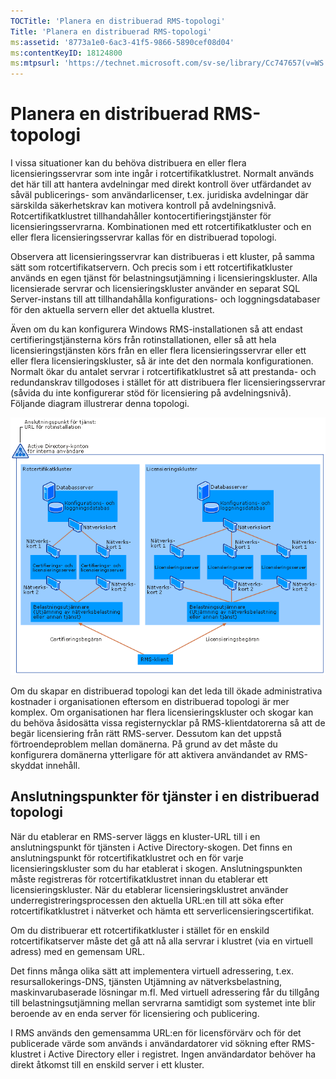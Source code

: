 ```yaml
---
TOCTitle: 'Planera en distribuerad RMS-topologi'
Title: 'Planera en distribuerad RMS-topologi'
ms:assetid: '8773a1e0-6ac3-41f5-9866-5890cef08d04'
ms:contentKeyID: 18124800
ms:mtpsurl: 'https://technet.microsoft.com/sv-se/library/Cc747657(v=WS.10)'
---
```


Planera en distribuerad RMS-topologi
====================================

I vissa situationer kan du behöva distribuera en eller flera licensieringsservrar som inte ingår i rotcertifikatklustret. Normalt används det här till att hantera avdelningar med direkt kontroll över utfärdandet av såväl publicerings- som användarlicenser, t.ex. juridiska avdelningar där särskilda säkerhetskrav kan motivera kontroll på avdelningsnivå. Rotcertifikatklustret tillhandahåller kontocertifieringstjänster för licensieringsservrarna. Kombinationen med ett rotcertifikatkluster och en eller flera licensieringsservrar kallas för en distribuerad topologi.

Observera att licensieringsservrar kan distribueras i ett kluster, på samma sätt som rotcertifikatservern. Och precis som i ett rotcertifikatkluster används en egen tjänst för belastningsutjämning i licensieringskluster. Alla licensierade servrar och licensieringskluster använder en separat SQL Server-instans till att tillhandahålla konfigurations- och loggningsdatabaser för den aktuella servern eller det aktuella klustret.

Även om du kan konfigurera Windows RMS-installationen så att endast certifieringstjänsterna körs från rotinstallationen, eller så att hela licensieringstjänsten körs från en eller flera licensieringsservrar eller ett eller flera licensieringskluster, så är inte det den normala konfigurationen. Normalt ökar du antalet servrar i rotcertifikatklustret så att prestanda- och redundanskrav tillgodoses i stället för att distribuera fler licensieringsservrar (såvida du inte konfigurerar stöd för licensiering på avdelningsnivå). Följande diagram illustrerar denna topologi.

![](images/Cc747657.01fa5a85-5711-41aa-932a-124049d34186(WS.10).gif)

Om du skapar en distribuerad topologi kan det leda till ökade administrativa kostnader i organisationen eftersom en distribuerad topologi är mer komplex. Om organisationen har flera licensieringskluster och skogar kan du behöva åsidosätta vissa registernycklar på RMS-klientdatorerna så att de begär licensiering från rätt RMS-server. Dessutom kan det uppstå förtroendeproblem mellan domänerna. På grund av det måste du konfigurera domänerna ytterligare för att aktivera användandet av RMS-skyddat innehåll.

Anslutningspunkter för tjänster i en distribuerad topologi
----------------------------------------------------------

När du etablerar en RMS-server läggs en kluster-URL till i en anslutningspunkt för tjänsten i Active Directory-skogen. Det finns en anslutningspunkt för rotcertifikatklustret och en för varje licensieringskluster som du har etablerat i skogen. Anslutningspunkten måste registreras för rotcertifikatklustret innan du etablerar ett licensieringskluster. När du etablerar licensieringsklustret använder underregistreringsprocessen den aktuella URL:en till att söka efter rotcertifikatklustret i nätverket och hämta ett serverlicensieringscertifikat.

Om du distribuerar ett rotcertifikatkluster i stället för en enskild rotcertifikatserver måste det gå att nå alla servrar i klustret (via en virtuell adress) med en gemensam URL.

Det finns många olika sätt att implementera virtuell adressering, t.ex. resursallokerings-DNS, tjänsten Utjämning av nätverksbelastning, maskinvarubaserade lösningar m.fl. Med virtuell adressering får du tillgång till belastningsutjämning mellan servrarna samtidigt som systemet inte blir beroende av en enda server för licensiering och publicering.

I RMS används den gemensamma URL:en för licensförvärv och för det publicerade värde som används i användardatorer vid sökning efter RMS-klustret i Active Directory eller i registret. Ingen användardator behöver ha direkt åtkomst till en enskild server i ett kluster.
